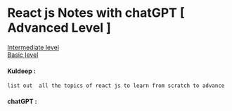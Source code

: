 # React js Notes with chatGPT [ Advanced Level ]
[Intermediate level](/Intermediate.md) <br>  [Basic level](/Readme.md)

#### Kuldeep : 

```
list out  all the topics of react js to learn from scratch to advance 
```
#### chatGPT : 